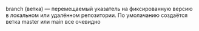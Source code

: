 branch (ветка) — перемещаемый указатель на фиксированную версию в локальном или удалённом репозитории. По умолачанию создаётся ветка master или main
все очевидно